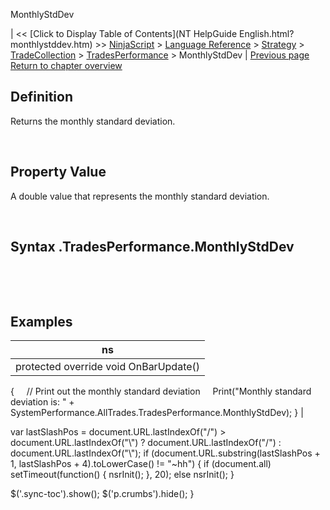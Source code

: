 ﻿










 


MonthlyStdDev







| &lt;&lt; [Click to Display Table of Contents](NT HelpGuide English.html?monthlystddev.htm) &gt;&gt;
 [NinjaScript](ninjascript.htm) &gt; [Language Reference](language_reference_wip.htm) &gt; [Strategy](strategy.htm) &gt; [TradeCollection](tradecollection.htm) &gt; [TradesPerformance](tradesperformance.htm) &gt;
MonthlyStdDev | [Previous page](maxtimetorecover.htm)
[Return to chapter overview](tradesperformance.htm)










Definition
----------


Returns the monthly standard deviation.


 


Property Value
--------------


A double value that represents the monthly standard deviation.


 


Syntax
<tradecollection>.TradesPerformance.MonthlyStdDev
--------------------------------------------------------


 


 



Examples
--------




| ns |
| --- |
| protected override void OnBarUpdate()
{
     // Print out the monthly standard deviation
     Print("Monthly standard deviation is: " + SystemPerformance.AllTrades.TradesPerformance.MonthlyStdDev);
} |






 
 var lastSlashPos = document.URL.lastIndexOf("/") &gt; document.URL.lastIndexOf("\\") ? document.URL.lastIndexOf("/") : document.URL.lastIndexOf("\\");
 if (document.URL.substring(lastSlashPos + 1, lastSlashPos + 4).toLowerCase() != "~hh") {
 if (document.all) setTimeout(function() {
 nsrInit();
 }, 20);
 else nsrInit();
 }
 
 
 $('.sync-toc').show();
 $('p.crumbs').hide();
 }
 
 
 



</tradecollection>